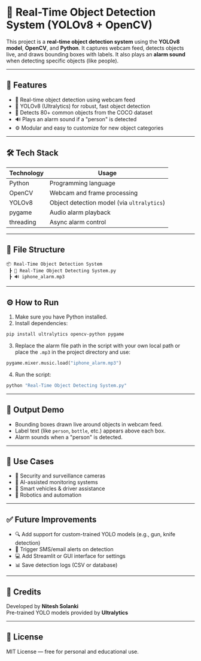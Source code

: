 
# 🎯 Real-Time Object Detection System (YOLOv8 + OpenCV)

This project is a **real-time object detection system** using the **YOLOv8 model**, **OpenCV**, and **Python**. It captures webcam feed, detects objects live, and draws bounding boxes with labels. It also plays an **alarm sound** when detecting specific objects (like people).

---

## 🚀 Features

- 🎥 Real-time object detection using webcam feed
- 🤖 YOLOv8 (Ultralytics) for robust, fast object detection
- 🧠 Detects 80+ common objects from the COCO dataset
- 🔊 Plays an alarm sound if a "person" is detected
- ⚙️ Modular and easy to customize for new object categories

---

## 🛠️ Tech Stack

| Technology | Usage |
|------------|--------|
| Python     | Programming language |
| OpenCV     | Webcam and frame processing |
| YOLOv8     | Object detection model (via `ultralytics`) |
| pygame     | Audio alarm playback |
| threading  | Async alarm control |

---

## 📁 File Structure

```
📦 Real-Time Object Detection System
 ┣ 📜 Real-Time Object Detecting System.py
 ┣ 🔊 iphone_alarm.mp3
```

---

## ⚙️ How to Run

1. Make sure you have Python installed.
2. Install dependencies:
```bash
pip install ultralytics opencv-python pygame
```
3. Replace the alarm file path in the script with your own local path or place the `.mp3` in the project directory and use:
```python
pygame.mixer.music.load("iphone_alarm.mp3")
```
4. Run the script:
```bash
python "Real-Time Object Detecting System.py"
```

---

## 📸 Output Demo

- Bounding boxes drawn live around objects in webcam feed.
- Label text (like `person`, `bottle`, etc.) appears above each box.
- Alarm sounds when a "person" is detected.

---

## 📌 Use Cases

- 🔐 Security and surveillance cameras
- 🧠 AI-assisted monitoring systems
- 🚗 Smart vehicles & driver assistance
- 🤖 Robotics and automation

---

## ✅ Future Improvements

- 🔍 Add support for custom-trained YOLO models (e.g., gun, knife detection)
- 📧 Trigger SMS/email alerts on detection
- 💻 Add Streamlit or GUI interface for settings
- 📊 Save detection logs (CSV or database)

---

## 🧠 Credits

Developed by **Nitesh Solanki**  
Pre-trained YOLO models provided by **Ultralytics**

---

## 🔗 License

MIT License — free for personal and educational use.
